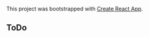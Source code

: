 This project was bootstrapped with [Create React App](https://github.com/facebook/create-react-app).

## ToDo
